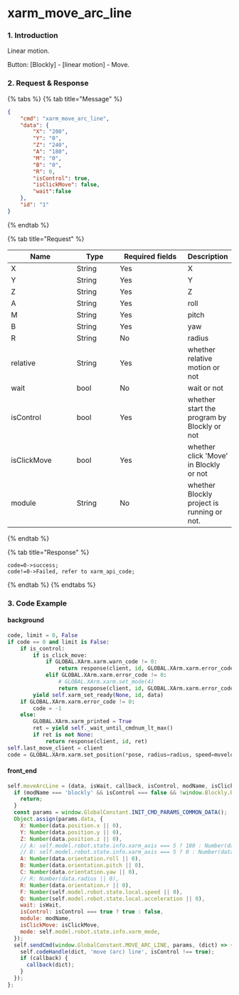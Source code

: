 # xarm\_move\_arc\_line

### 1. Introduction

Linear motion.

Button: \[Blockly] - \[linear motion] - Move.

### 2. Request & Response

{% tabs %}
{% tab title="Message" %}
```json
{
    "cmd": "xarm_move_arc_line",
    "data": {
        "X": "200",
        "Y": "0",
        "Z": "240",
        "A": "180",
        "M": "0",
        "B": "0",
        "R": 0,
        "isControl": true,
        "isClickMove": false,
        "wait":false
    },
    "id": "1"
}
```
{% endtab %}

{% tab title="Request" %}
<table data-full-width="true"><thead><tr><th width="136">Name</th><th width="85">Type</th><th width="144">Required fields</th><th>Description</th></tr></thead><tbody><tr><td>X</td><td>String</td><td>Yes</td><td>X</td></tr><tr><td>Y</td><td>String</td><td>Yes</td><td>Y</td></tr><tr><td>Z</td><td>String</td><td>Yes</td><td>Z</td></tr><tr><td>A</td><td>String</td><td>Yes</td><td>roll</td></tr><tr><td>M</td><td>String</td><td>Yes</td><td>pitch</td></tr><tr><td>B</td><td>String</td><td>Yes</td><td>yaw</td></tr><tr><td>R</td><td>String</td><td>No</td><td>radius</td></tr><tr><td>relative</td><td>String</td><td>Yes</td><td>whether relative motion or not</td></tr><tr><td>wait</td><td>bool</td><td>No</td><td>wait or not</td></tr><tr><td>isControl</td><td>bool</td><td>Yes</td><td>whether start the program by Blockly or not</td></tr><tr><td>isClickMove</td><td>bool</td><td>Yes</td><td>whether click 'Move' in Blockly or not</td></tr><tr><td>module</td><td>String</td><td>No</td><td>whether Blockly project is running or not.</td></tr></tbody></table>
{% endtab %}

{% tab title="Response" %}
```
code=0->success;
code!=0->Failed, refer to xarm_api_code;
```
{% endtab %}
{% endtabs %}

### 3. Code Example

#### background

```python
code, limit = 0, False
if code == 0 and limit is False:
    if is_control:
        if is_click_move:
            if GLOBAL.XArm.xarm.warn_code != 0:
                return response(client, id, GLOBAL.XArm.xarm.error_code)
            elif GLOBAL.XArm.xarm.error_code != 0:
                # GLOBAL.XArm.xarm.set_mode(4)
                return response(client, id, GLOBAL.XArm.xarm.error_code)
        yield self.xarm_set_ready(None, id, data)
    if GLOBAL.XArm.xarm.error_code != 0:
        code = -1
    else:
        GLOBAL.XArm.xarm_printed = True
        ret = yield self._wait_until_cmdnum_lt_max()
        if ret is not None:
            return response(client, id, ret)
self.last_move_client = client
code = GLOBAL.XArm.xarm.set_position(*pose, radius=radius, speed=mvvelo, mvacc=mvacc, mvtime=mvtime,is_radian=False, relative=relative)
```

#### front\_end

```javascript
self.moveArcLine = (data, isWait, callback, isControl, modName, isClickMove) => {
  if (modName === 'blockly' && isControl === false && !window.Blockly.Running) {
    return;
  }
  const params = window.GlobalConstant.INIT_CMD_PARAMS_COMMON_DATA();
  Object.assign(params.data, {
    X: Number(data.position.x || 0),
    Y: Number(data.position.y || 0),
    Z: Number(data.position.z || 0),
    // A: self.model.robot.state.info.xarm_axis === 5 ? 180 : Number(data.orientation.roll || 0),
    // B: self.model.robot.state.info.xarm_axis === 5 ? 0 : Number(data.orientation.pitch || 0),
    A: Number(data.orientation.roll || 0),
    B: Number(data.orientation.pitch || 0),
    C: Number(data.orientation.yaw || 0),
    // R: Number(data.radius || 0),
    R: Number(data.orientation.r || 0),
    F: Number(self.model.robot.state.local.speed || 0),
    Q: Number(self.model.robot.state.local.acceleration || 0),
    wait: isWait,
    isControl: isControl === true ? true : false,
    module: modName,
    isClickMove: isClickMove,
    mode: self.model.robot.state.info.xarm_mode,
  });
  self.sendCmd(window.GlobalConstant.MOVE_ARC_LINE, params, (dict) => {
    self.codeHandle(dict, 'move (arc) line', isControl !== true);
    if (callback) {
      callback(dict);
    }
  });
};
```
